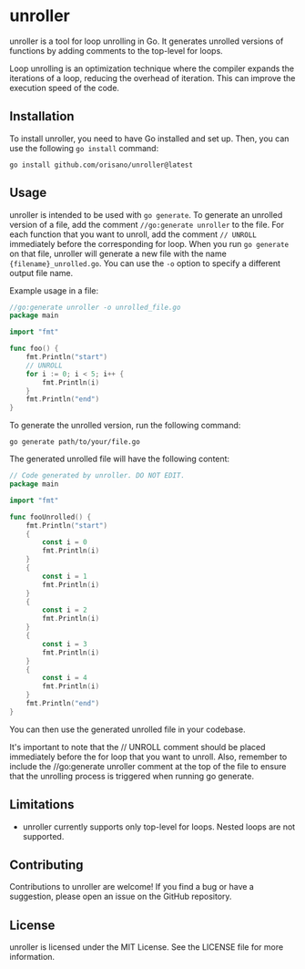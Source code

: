 # unroller

unroller is a tool for loop unrolling in Go. It generates unrolled versions of functions by adding comments to the top-level for loops.

Loop unrolling is an optimization technique where the compiler expands the iterations of a loop, reducing the overhead of iteration. This can improve the execution speed of the code.

## Installation

To install unroller, you need to have Go installed and set up. Then, you can use the following `go install` command:

```shell
go install github.com/orisano/unroller@latest
```

## Usage

unroller is intended to be used with `go generate`. To generate an unrolled version of a file, add the comment `//go:generate unroller` to the file. For each function that you want to unroll, add the comment `// UNROLL` immediately before the corresponding for loop. When you run `go generate` on that file, unroller will generate a new file with the name `{filename}_unrolled.go`. You can use the `-o` option to specify a different output file name.

Example usage in a file:

```go
//go:generate unroller -o unrolled_file.go
package main

import "fmt"

func foo() {
    fmt.Println("start")
    // UNROLL
    for i := 0; i < 5; i++ {
        fmt.Println(i)
    }
    fmt.Println("end")
}
```

To generate the unrolled version, run the following command:

```shell
go generate path/to/your/file.go
```

The generated unrolled file will have the following content:

```go
// Code generated by unroller. DO NOT EDIT.
package main

import "fmt"

func fooUnrolled() {
    fmt.Println("start")
    {
        const i = 0
        fmt.Println(i)
    }
    {
        const i = 1
        fmt.Println(i)
    }
    {
        const i = 2
        fmt.Println(i)
    }
    {
        const i = 3
        fmt.Println(i)
    }
    {
        const i = 4
        fmt.Println(i)
    }
    fmt.Println("end")
}
```

You can then use the generated unrolled file in your codebase.

It's important to note that the // UNROLL comment should be placed immediately before the for loop that you want to unroll. Also, remember to include the //go:generate unroller comment at the top of the file to ensure that the unrolling process is triggered when running go generate.

## Limitations

* unroller currently supports only top-level for loops. Nested loops are not supported.

## Contributing
Contributions to unroller are welcome! If you find a bug or have a suggestion, please open an issue on the GitHub repository.

## License
unroller is licensed under the MIT License. See the LICENSE file for more information.
